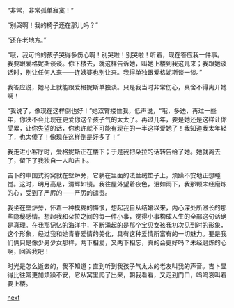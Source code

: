 
“非常，非常孤单寂寞！”

“别哭啊！我的椅子还在那儿吗？”

“还在老地方。”

“哦，我可怜的孩子哭得多伤心啊！别哭啦！别哭啦！听着，现在答应我一件事。我要跟爱格妮斯谈谈。你下楼去，就这样告诉她，叫她上楼到我这儿来；我跟她谈话时，别让任何人来——连姨婆也别让来。我得单独跟爱格妮斯谈一谈。”

我答应说，她马上就能跟爱格妮斯单独谈。只是我当时非常伤心，真舍不得离开她啊！

“我说了，像现在这样倒也好！”她双臂搂住我，低声说，“哦，多迪，再过一些年，你决不会比现在更爱你这个孩子气的太太了。再过几年，要是她还是这样让你受累，让你失望的话，你也许就不可能有现在的一半这样爱她了！我知道我太年轻了，也太傻了！像现在这样倒是好多了！”

我走进小客厅时，爱格妮斯正在楼下；于是我把朵拉的话转告给了她。她就离去了，留下了我独自一人和吉卜。

吉卜的中国式狗窝就在壁炉旁，它躺在里面的法兰绒垫子上，烦躁不安地正想睡觉。这时，明月高悬，清辉如镜。我往屋外望着夜色，泪如雨下，我那颗未经磨炼的心，受到了严厉的——严厉的谴责。

我坐在壁炉旁，怀着一种模糊的悔恨，想起我自从结婚以来，内心深处所滋长的那些隐秘感情。想起我和朵拉之间的每一件小事，觉得小事构成人生的全部这句话确是真理。在我那记忆的海洋中，不断涌起的是那个宝贝女孩我初次见到时的形象，这个形象，经过我和她青春爱情的美化，具有这种爱情所富有的一切魅力。要是我们俩只是像少男少女那样，两下相爱，又两下相忘，真的会更好吗？未经磨炼的心啊，回答我吧！

时光是怎么逝去的，我不知道；直到听到我孩子气太太的老友叫我的声音。吉卜显得比往常更加烦躁不安，它从窝里爬了出来，朝我看看，又走到门口，呜呜哀叫着要上楼。

[next](page681)